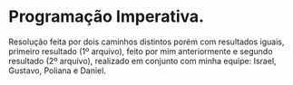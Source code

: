 # Programação Imperativa.

Resolução feita por dois caminhos distintos porém com resultados iguais, primeiro resultado (1º arquivo), feito por mim anteriormente e segundo resultado (2º arquivo), realizado em conjunto com minha equipe: Israel, Gustavo, Poliana e Daniel.
